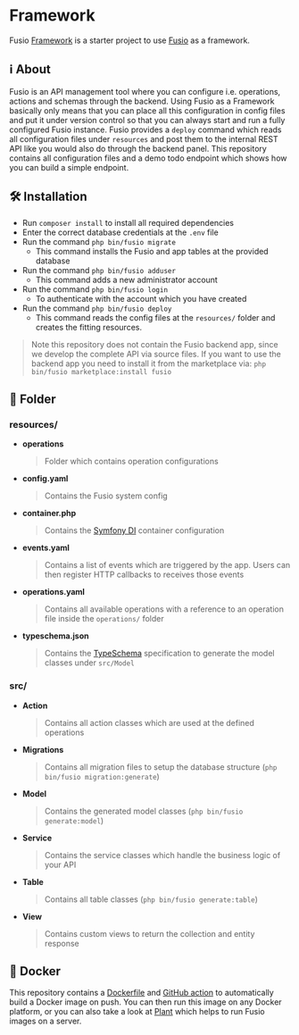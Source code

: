 
# Framework

Fusio [Framework](https://github.com/apioo/fusio-framework) is a starter project to use [Fusio](https://github.com/apioo/fusio) as a framework.

## ℹ️ About

Fusio is an API management tool where you can configure i.e. operations, actions and schemas
through the backend. Using Fusio as a Framework basically only means that you can place
all this configuration in config files and put it under version control so that you
can always start and run a fully configured Fusio instance. Fusio provides a `deploy` command
which reads all configuration files under `resources` and post them to the internal REST API
like you would also do through the backend panel. This repository contains all configuration files and a demo todo endpoint which shows
how you can build a simple endpoint.

## 🛠️ Installation

* Run `composer install` to install all required dependencies
* Enter the correct database credentials at the `.env` file
* Run the command `php bin/fusio migrate`
    * This command installs the Fusio and app tables at the provided database
* Run the command `php bin/fusio adduser`
    * This command adds a new administrator account
* Run the command `php bin/fusio login`
    * To authenticate with the account which you have created
* Run the command `php bin/fusio deploy`
    * This command reads the config files at the `resources/` folder and creates the fitting resources.

> Note this repository does not contain the Fusio backend app, since we develop the complete API via source files. If you
want to use the backend app you need to install it from the marketplace via: `php bin/fusio marketplace:install fusio`

## 📁 Folder

### resources/

* __operations__
  > Folder which contains operation configurations

* __config.yaml__
  > Contains the Fusio system config

* __container.php__
  > Contains the [Symfony DI](https://symfony.com/doc/current/components/dependency_injection.html) container configuration

* __events.yaml__
  > Contains a list of events which are triggered by the app. Users can then register HTTP callbacks to receives those events

* __operations.yaml__
  > Contains all available operations with a reference to an operation file inside the `operations/` folder

* __typeschema.json__
  > Contains the [TypeSchema](https://typeschema.org/) specification to generate the model classes under `src/Model`

### src/

* __Action__
  > Contains all action classes which are used at the defined operations

* __Migrations__
  > Contains all migration files to setup the database structure (`php bin/fusio migration:generate`)

* __Model__
  > Contains the generated model classes (`php bin/fusio generate:model`)

* __Service__
  > Contains the service classes which handle the business logic of your API

* __Table__
  > Contains all table classes (`php bin/fusio generate:table`)

* __View__
  > Contains custom views to return the collection and entity response

## 🐳 Docker

This repository contains a [Dockerfile](https://github.com/apioo/fusio-framework/blob/main/Dockerfile)
and [GitHub action](https://github.com/apioo/fusio-framework/blob/main/.github/workflows/docker.yml) to
automatically build a Docker image on push. You can then run this image on any Docker
platform, or you can also take a look at [Plant](https://github.com/apioo/fusio-plant)
which helps to run Fusio images on a server.
